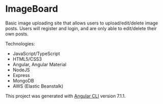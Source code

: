 # ImageBoard

Basic image uploading site that allows users to upload/edit/delete image posts. Users will register and login, and are only able to edit/delete their own posts. 

Technologies: 
- JavaScript/TypeScript
- HTML5/CSS3
- Angular, Angular Material
- NodeJS
- Express
- MongoDB
- AWS (Elastic Beanstalk)

This project was generated with [Angular CLI](https://github.com/angular/angular-cli) version 7.1.1.
